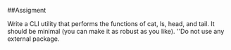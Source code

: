 ##Assigment 

Write a CLI utility that performs the functions of cat, ls, head, and tail. It should be minimal (you can make it as robust as you like).
''Do not use any external package.
 